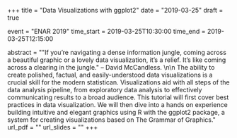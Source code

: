 +++
title = "Data Visualizations with ggplot2"
date = "2019-03-25"
draft = true

event = "ENAR 2019"
time_start = 2019-03-25T10:30:00
time_end = 2019-03-25T12:15:00


abstract = "\"If you’re navigating a dense information jungle, coming across a beautiful graphic or a lovely data visualization, it’s a relief. It’s like coming across a clearing in the jungle.\" – David McCandless. \n\n  The ability to create polished, factual, and easily-understood data visualizations is a crucial skill for the modern statistican. Visualizations aid with all steps of the data analysis pipeline, from exploratory data analysis to effectively communicating results to a broad audience. This tutorial will first cover best practices in data visualization. We will then dive into a hands on experience building intuitive and elegant graphics using R with the ggplot2 package, a system for creating visualizations based on The Grammar of Graphics."
url_pdf = ""
url_slides = ""
+++